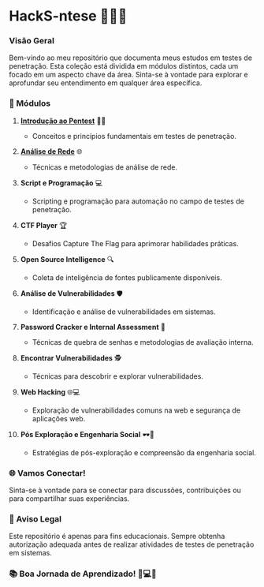 # HackS-ntese 🕵️‍♂️💼

### Visão Geral

Bem-vindo ao meu repositório que documenta meus estudos em testes de penetração. Esta coleção está dividida em módulos distintos, cada um focado em um aspecto chave da área. Sinta-se à vontade para explorar e aprofundar seu entendimento em qualquer área específica.

### 🚀 Módulos

1. **[Introdução ao Pentest](https://github.com/Dudarng/HackS-ntese/tree/main/Introdução%20ao%20Pentest)** 🕵️‍♂️
   - Conceitos e princípios fundamentais em testes de penetração.

2. **[Análise de Rede](https://github.com/Dudarng/HackS-ntese/tree/main/Análise%20de%20Rede)** 🌐
   - Técnicas e metodologias de análise de rede.

3. **Script e Programação** 💻
   - Scripting e programação para automação no campo de testes de penetração.

4. **CTF Player** 🏆
   - Desafios Capture The Flag para aprimorar habilidades práticas.

5. **Open Source Intelligence** 🔍
   - Coleta de inteligência de fontes publicamente disponíveis.

6. **Análise de Vulnerabilidades** 🛡️
   - Identificação e análise de vulnerabilidades em sistemas.

7. **Password Cracker e Internal Assessment** 🔐
   - Técnicas de quebra de senhas e metodologias de avaliação interna.

8. **Encontrar Vulnerabilidades** 🕵️
   - Técnicas para descobrir e explorar vulnerabilidades.

9. **Web Hacking** 🌐💻
   - Exploração de vulnerabilidades comuns na web e segurança de aplicações web.

10. **Pós Exploração e Engenharia Social** 🕶️🤖
    - Estratégias de pós-exploração e compreensão da engenharia social.

### 🌐 Vamos Conectar!

Sinta-se à vontade para se conectar para discussões, contribuições ou para compartilhar suas experiências.

### 🚨 Aviso Legal

Este repositório é apenas para fins educacionais. Sempre obtenha autorização adequada antes de realizar atividades de testes de penetração em sistemas.

### 📚 Boa Jornada de Aprendizado! 🚀💻💡
